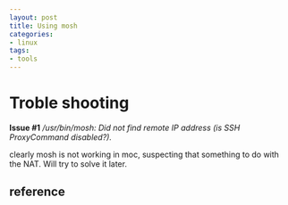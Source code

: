 ```yaml
---
layout: post
title: Using mosh
categories: 
- linux
tags:
- tools
---
```


# Troble shooting

**Issue #1**
*/usr/bin/mosh: Did not find remote IP address (is SSH ProxyCommand disabled?).*



clearly mosh is not working in moc, suspecting that something to do with the NAT. Will try to solve it later.
## 



## reference 
[]()


